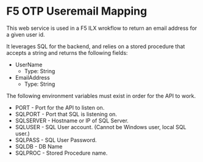 # F5 OTP Useremail Mapping
This web service is used in a F5 ILX wrokflow to return an email address for a given user id.

It leverages SQL for the backend, and relies on a stored procedure that accepts a string and returns the following fields:

* UserName
  * Type: String
* EmailAddress
  * Type: String

The following environment variables must exist in order for the API to work.

* PORT - Port for the API to listen on.
* SQLPORT - Port that SQL is listening on.
* SQLSERVER - Hostname or IP of SQL Server.
* SQLUSER - SQL User account. (Cannot be Windows user, local SQL user.)
* SQLPASS - SQL User Password.
* SQLDB - DB Name
* SQLPROC - Stored Procedure name.